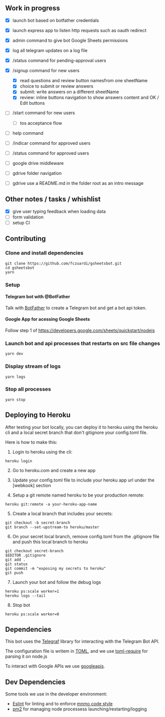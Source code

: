 Work in progress
----------------

- [x] launch bot based on botfather credentials
- [x] launch express app to listen http requests such as oauth redirect
- [x] admin command to give bot Google Sheets permissions
- [x] log all telegram updates on a log file
- [x] /status command for pending-approval users
- [x] /signup command for new users
  - [x] read questions and review button namesfrom one sheetName
  - [x] choice to submit or review answers
  - [x] submit: write answers on a different sheetName
  - [x] review: inline buttons navigation to show answers content 
  and OK / Edit buttons
- [ ] /start command for new users
  - [ ] tos acceptance flow
- [ ] help command
- [ ] /indicar command for approved users
- [ ] /status command for approved users
- [ ] google drive middleware
- [ ] gdrive folder navigation
- [ ] gdrive use a README.md in the folder root as an intro message


Other notes / tasks / whishlist
-------------------------------
- [x] give user typing feedback when loading data
- [ ] form validation
- [ ] setup CI

Contributing
------------

### Clone and install dependencies
```shell
git clone https://github.com/fczuardi/gsheetsbot.git
cd gsheetsbot
yarn
```

### Setup

#### Telegram bot with @BotFather
Talk with [BotFather][botfather] to create a Telegram bot and
get a bot api token.

[botfather]: https://core.telegram.org/bots#6-botfather

#### Google App for acessing Google Sheets
Follow step 1 of https://developers.google.com/sheets/quickstart/nodejs

### Launch bot and api processes that restarts on src file changes
```shell
yarn dev
```

### Display stream of logs
```shell
yarn logs
```

### Stop all processes
```shell
yarn stop
```

Deploying to Heroku
-------------------

After testing your bot locally, you can deploy it to heroku using the heroku
cli and a local secret branch that don't gitignore your config.toml file.

Here is how to make this:

1. Login to heroku using the cli:

```
heroku login
```

2. Go to heroku.com and create a new app

3. Update your config.toml file to include your heroku app url under the 
[webkook] section 

4. Setup a git remote named heroku to be your production remote:

```
heroku git:remote -a your-heroku-app-name
```

5. Create a local branch that includes your secrets:

```
git checkout -b secret-branch
git branch --set-upstream-to heroku/master
```

6. On your secret local branch, remove config.toml from the .gitignore file
and push this local branch to heroku

```
git checkout secret-branch
$EDITOR .gitignore
git add .
git status
git commit -m "exposing my secrets to heroku"
git push
```

7. Launch your bot and follow the debug logs

```
heroku ps:scale worker=1
heroku logs --tail
```

8. Stop bot

```
heroku ps:scale worker=0
```

Dependencies
------------

This bot uses the [Telegraf][telegraf] library for interacting with the
Telegram Bot API.

The configuration file is writem in [TOML][toml], and we use
[toml-require][toml-require] for parsing it on node.js

To interact with Google APIs we use [googleapis][googleapis].

[telegraf]: http://telegraf.js.org/
[toml]: https://github.com/toml-lang/toml
[toml-require]: https://www.npmjs.com/package/toml-require
[googleapis]: https://github.com/google/google-api-nodejs-client

Dev Dependencies
----------------

Some tools we use in the developer environment:

- [Eslint][eslint] for linting and to enforce
[mnmo code style][eslint-config-mnmo]
- [pm2][pm2] for managing node processess launching/restarting/logging

[eslint]: http://eslint.org/
[eslint-config-mnmo]: https://github.com/mnmo/eslint-config-mnmo
[pm2]: http://pm2.keymetrics.io/

